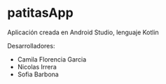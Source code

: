 # patitasApp
Aplicación creada en Android Studio, lenguaje Kotlin

Desarrolladores:
+ Camila Florencia Garcia
+ Nicolas Irrera
+ Sofia Barbona
